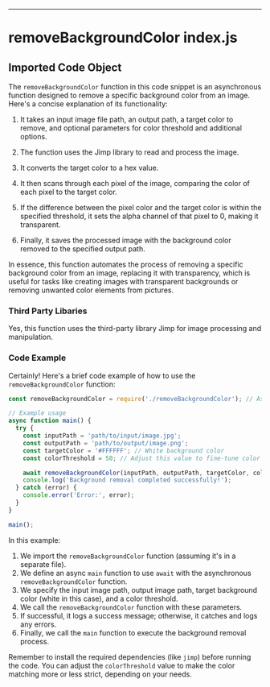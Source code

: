 

  

  

  

  

  

  

  

  

  

  

  

  

  

  

  

  

  

  

  

  

---
# removeBackgroundColor index.js
## Imported Code Object
The `removeBackgroundColor` function in this code snippet is an asynchronous function designed to remove a specific background color from an image. Here's a concise explanation of its functionality:

1. It takes an input image file path, an output path, a target color to remove, and optional parameters for color threshold and additional options.

2. The function uses the Jimp library to read and process the image.

3. It converts the target color to a hex value.

4. It then scans through each pixel of the image, comparing the color of each pixel to the target color.

5. If the difference between the pixel color and the target color is within the specified threshold, it sets the alpha channel of that pixel to 0, making it transparent.

6. Finally, it saves the processed image with the background color removed to the specified output path.

In essence, this function automates the process of removing a specific background color from an image, replacing it with transparency, which is useful for tasks like creating images with transparent backgrounds or removing unwanted color elements from pictures.

### Third Party Libaries

Yes, this function uses the third-party library Jimp for image processing and manipulation.

### Code Example

Certainly! Here's a brief code example of how to use the `removeBackgroundColor` function:

```javascript
const removeBackgroundColor = require('./removeBackgroundColor'); // Assuming the function is in a separate file

// Example usage
async function main() {
  try {
    const inputPath = 'path/to/input/image.jpg';
    const outputPath = 'path/to/output/image.png';
    const targetColor = '#FFFFFF'; // White background color
    const colorThreshold = 50; // Adjust this value to fine-tune color matching

    await removeBackgroundColor(inputPath, outputPath, targetColor, colorThreshold);
    console.log('Background removal completed successfully!');
  } catch (error) {
    console.error('Error:', error);
  }
}

main();
```

In this example:

1. We import the `removeBackgroundColor` function (assuming it's in a separate file).
2. We define an async `main` function to use `await` with the asynchronous `removeBackgroundColor` function.
3. We specify the input image path, output image path, target background color (white in this case), and a color threshold.
4. We call the `removeBackgroundColor` function with these parameters.
5. If successful, it logs a success message; otherwise, it catches and logs any errors.
6. Finally, we call the `main` function to execute the background removal process.

Remember to install the required dependencies (like `jimp`) before running the code. You can adjust the `colorThreshold` value to make the color matching more or less strict, depending on your needs.


  
